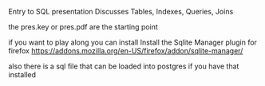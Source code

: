 Entry to SQL presentation
Discusses Tables, Indexes, Queries, Joins

the pres.key or pres.pdf are the starting point

if you want to play along
you can install Install the Sqlite Manager plugin for firefox
  https://addons.mozilla.org/en-US/firefox/addon/sqlite-manager/

also there is a sql file that can be loaded into postgres if you have that installed


